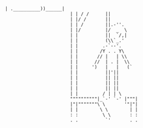                 | .__________))______|
                                        | | / /      ||
                                        | |/ /       ||
                                        | | /        ||.-''.
                                        | |/         |/  _  \
                                        | |          ||  `/,|
                                        | |          (\\`_.'
                                        | |         .-`--'.
                                        | |        /Y . . Y\
                                        | |       // |   | \\
                                        | |      //  | . |  \\
                                        | |     ')   |   |   (`
                                        | |          ||'||
                                        | |          || ||
                                        | |          || ||
                                        | |          || ||
                                        | |         / | | \
                                        """"""""""|_`-' `-' |"""|
                                        |"|"""""""\ \       '"|"|
                                        | |        \ \        | |
                                        : :         \ \       : :
                                        . .          `'       . .
